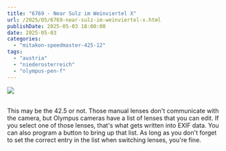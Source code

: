 ```yaml
---
title: "6769 - Near Sulz im Weinviertel X"
url: /2025/05/6769-near-sulz-im-weinviertel-x.html
publishDate: 2025-05-03 18:00:00
date: 2025-05-03
categories:
  - "mitakon-speedmaster-425-12"
tags:
  - "austria"
  - "niederosterreich"
  - "olympus-pen-f"
---
```

<div class="container">
<div class="center"><a target="_blank" href="https://d25zfm9zpd7gm5.cloudfront.net/1200x1200/2020/20201026_143712_lr.jpg"><img class="webfeedsFeaturedVisual" src="https://d25zfm9zpd7gm5.cloudfront.net/0600x0600/2020/20201026_143712_lr.jpg" /></a></div>
</div>
<br />

This may be the 42.5 or not. Those manual lenses don't
communicate with the camera, but Olympus cameras have a list
of lenses that you can edit. If you select one of those
lenses, that's what gets written into EXIF data. You can
also program a button to bring up that list. As long as you
don't forget to set the correct entry in the list when
switching lenses, you're fine.
